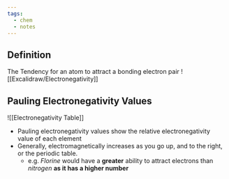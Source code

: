 ```yaml
---
tags:
  - chem
  - notes
---
```



## Definition
The Tendency for an atom to attract a bonding electron pair
![[Excalidraw/Electronegativity]]


## Pauling Electronegativity Values

![[Electronegativity Table]]

- Pauling electronegativity values show the relative electronegativity value of each element
- Generally, electromagnetically increases as you go up, and to the right, or the periodic table. 
	- e.g. *Florine* would have a **greater** ability to attract electrons than *nitrogen* **as it has a higher number**
